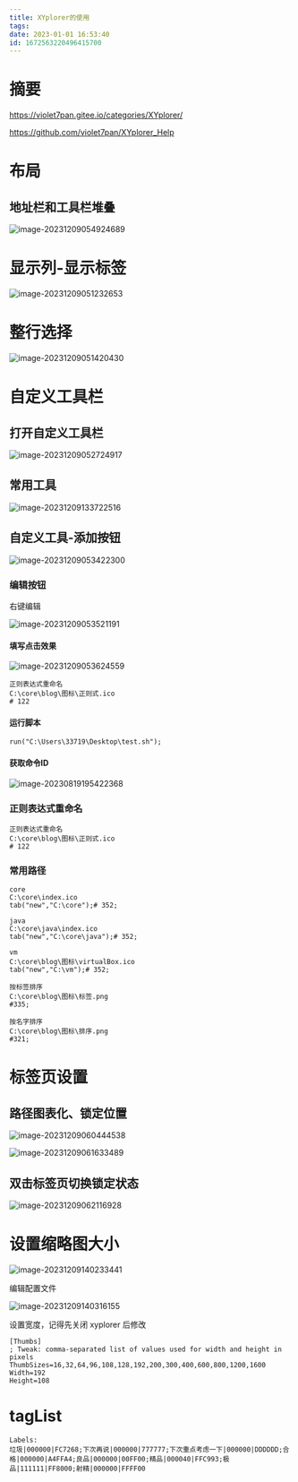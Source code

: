 ```yaml
---
title: XYplorer的使用
tags: 
date: 2023-01-01 16:53:40
id: 1672563220496415700
---
```

# 摘要





https://violet7pan.gitee.io/categories/XYplorer/

https://github.com/violet7pan/XYplorer_Help





# 布局



## 地址栏和工具栏堆叠

![image-20231209054924689](assets/images/image-20231209054924689.png)







# 显示列-显示标签

![image-20231209051232653](assets/images/image-20231209051232653.png)













# 整行选择

![image-20231209051420430](assets/images/image-20231209051420430.png)



# 自定义工具栏

## 打开自定义工具栏

![image-20231209052724917](assets/images/image-20231209052724917.png)



## 常用工具

![image-20231209133722516](assets/images/image-20231209133722516.png)



## 自定义工具-添加按钮

![image-20231209053422300](assets/images/image-20231209053422300.png)

### 编辑按钮

右键编辑

![image-20231209053521191](assets/images/image-20231209053521191.png)

#### 填写点击效果

![image-20231209053624559](assets/images/image-20231209053624559.png)



```
正则表达式重命名
C:\core\blog\图标\正则式.ico
# 122
```





#### 运行脚本

```
run("C:\Users\33719\Desktop\test.sh");
```



#### 获取命令ID

![image-20230819195422368](assets/images/image-20230819195422368.png)



### 正则表达式重命名

```
正则表达式重命名
C:\core\blog\图标\正则式.ico
# 122
```

### 常用路径

```
core
C:\core\index.ico
tab("new","C:\core");# 352;
```

```
java
C:\core\java\index.ico
tab("new","C:\core\java");# 352;
```

```
vm
C:\core\blog\图标\virtualBox.ico
tab("new","C:\vm");# 352;
```



```
按标签排序
C:\core\blog\图标\标签.png
#335;
```

```
按名字排序
C:\core\blog\图标\排序.png
#321;
```



# 标签页设置

## 路径图表化、锁定位置

![image-20231209060444538](assets/images/image-20231209060444538.png)

























![image-20231209061633489](assets/images/image-20231209061633489.png)





## 双击标签页切换锁定状态

![image-20231209062116928](assets/images/image-20231209062116928.png)



# 设置缩略图大小

![image-20231209140233441](assets/images/image-20231209140233441.png)



编辑配置文件

![image-20231209140316155](assets/images/image-20231209140316155.png)

设置宽度，记得先关闭 xyplorer 后修改

```
[Thumbs]
; Tweak: comma-separated list of values used for width and height in pixels
ThumbSizes=16,32,64,96,108,128,192,200,300,400,600,800,1200,1600
Width=192
Height=108
```





# tagList

```
Labels:
垃圾|000000|FC7268;下次再说|000000|777777;下次重点考虑一下|000000|DDDDDD;合格|000000|A4FFA4;良品|000000|00FF00;精品|000040|FFC993;极品|111111|FF8000;射精|000000|FFFF00
```

